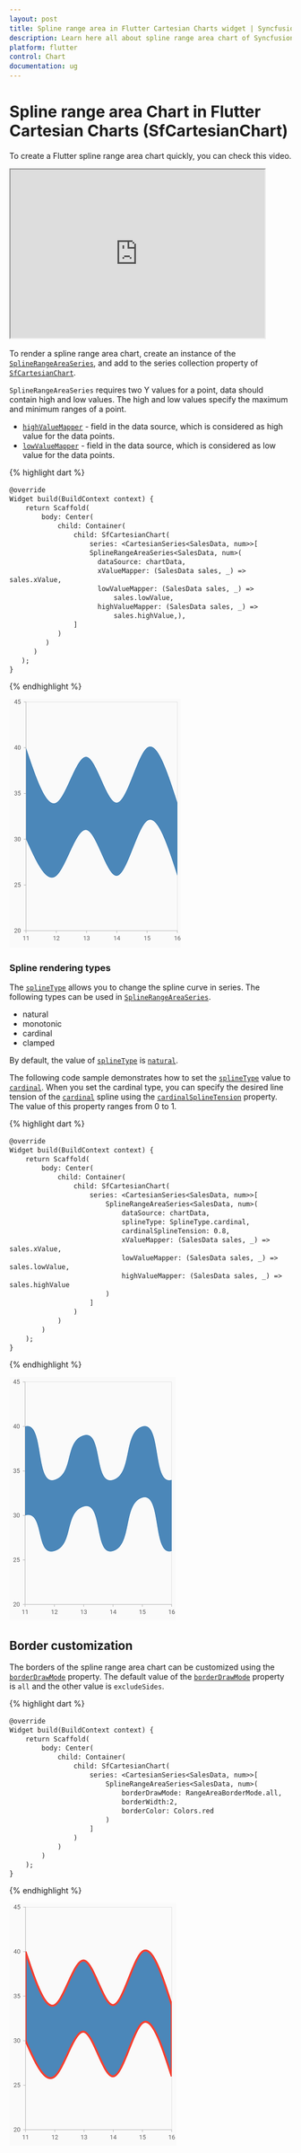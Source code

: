 ```yaml
---
layout: post
title: Spline range area in Flutter Cartesian Charts widget | Syncfusion 
description: Learn here all about spline range area chart of Syncfusion Flutter Cartesian Charts (SfCartesianChart) widget and more.
platform: flutter
control: Chart
documentation: ug
---
```


# Spline range area Chart in Flutter Cartesian Charts (SfCartesianChart)

To create a Flutter spline range area chart quickly, you can check this video.

<style>#flutterSplinerangecolumnChartTutorial{width : 90% !important; height: 300px !important }</style>
<iframe id='flutterSplinerangecolumnChartTutorial' src='https://www.youtube.com/embed/uSsKhlRzC2Q'></iframe>

To render a spline range area chart, create an instance of the [`SplineRangeAreaSeries`](https://pub.dev/documentation/syncfusion_flutter_charts/latest/charts/SplineRangeAreaSeries-class.html), and add to the series collection property of [`SfCartesianChart`](https://pub.dev/documentation/syncfusion_flutter_charts/latest/charts/SfCartesianChart/SfCartesianChart.html).


 `SplineRangeAreaSeries` requires two Y values for a point, data should contain high and low values. The high and low values specify the maximum and minimum ranges of a point.

* [`highValueMapper`](https://pub.dev/documentation/syncfusion_flutter_charts/latest/charts/CartesianSeries/highValueMapper.html) - field in the data source, which is considered as high value for the data points.
* [`lowValueMapper`](https://pub.dev/documentation/syncfusion_flutter_charts/latest/charts/CartesianSeries/lowValueMapper.html) - field in the data source, which is considered as low value for the data points.

{% highlight dart %} 

    @override
    Widget build(BuildContext context) {
        return Scaffold(
            body: Center(
                child: Container(
                    child: SfCartesianChart(
                        series: <CartesianSeries<SalesData, num>>[
                        SplineRangeAreaSeries<SalesData, num>(
                          dataSource: chartData,
                          xValueMapper: (SalesData sales, _) => sales.xValue,
                          lowValueMapper: (SalesData sales, _) =>
                              sales.lowValue,
                          highValueMapper: (SalesData sales, _) =>
                              sales.highValue,),
                    ]
                )
             )
          )
       );
    }

{% endhighlight %}

![splinerangearea](cartesian-chart-types-images/splinerangearea.png)

###	Spline rendering types

The [`splineType`](https://pub.dev/documentation/syncfusion_flutter_charts/latest/charts/SplineSeries/splineType.html) allows you to change the spline curve in series. The following types can be used in [`SplineRangeAreaSeries`](https://pub.dev/documentation/syncfusion_flutter_charts/latest/charts/SplineRangeAreaSeries-class.html).

* natural
* monotonic
* cardinal
* clamped

By default, the value of [`splineType`](https://pub.dev/documentation/syncfusion_flutter_charts/latest/charts/SplineSeries/splineType.html) is [`natural`](https://pub.dev/documentation/syncfusion_flutter_charts/latest/charts/SplineType-class.html).

The following code sample demonstrates how to set the [`splineType`](https://pub.dev/documentation/syncfusion_flutter_charts/latest/charts/SplineSeries/splineType.html) value to [`cardinal`](https://pub.dev/documentation/syncfusion_flutter_charts/latest/charts/SplineType-class.html). When you set the cardinal type, you can specify the desired line tension of the [`cardinal`](https://pub.dev/documentation/syncfusion_flutter_charts/latest/charts/SplineType-class.html) spline using the [`cardinalSplineTension`](https://pub.dev/documentation/syncfusion_flutter_charts/latest/charts/SplineSeries/cardinalSplineTension.html) property. The value of this property ranges from 0 to 1.

{% highlight dart %} 

    @override
    Widget build(BuildContext context) {
        return Scaffold(
            body: Center(
                child: Container(
                    child: SfCartesianChart(
                        series: <CartesianSeries<SalesData, num>>[
                            SplineRangeAreaSeries<SalesData, num>(
                                dataSource: chartData,
                                splineType: SplineType.cardinal,
                                cardinalSplineTension: 0.8,
                                xValueMapper: (SalesData sales, _) => sales.xValue,
                                lowValueMapper: (SalesData sales, _) => sales.lowValue,
                                highValueMapper: (SalesData sales, _) => sales.highValue
                            )
                        ]
                    )
                )
            )
        );
    }

{% endhighlight %}

![splinerangearea](cartesian-chart-types-images/splinerangeareatype.png)

## Border customization

The borders of the spline range area chart can be customized using the [`borderDrawMode`](https://pub.dev/documentation/syncfusion_flutter_charts/latest/charts/SplineRangeAreaSeries/borderDrawMode.html) property. The default value of the [`borderDrawMode`](https://pub.dev/documentation/syncfusion_flutter_charts/latest/charts/SplineRangeAreaSeries/borderDrawMode.html) property is `all` and the other value is `excludeSides`.

{% highlight dart %} 

    @override
    Widget build(BuildContext context) {
        return Scaffold(
            body: Center(
                child: Container(
                    child: SfCartesianChart(
                        series: <CartesianSeries<SalesData, num>>[
                            SplineRangeAreaSeries<SalesData, num>(
                                borderDrawMode: RangeAreaBorderMode.all,
                                borderWidth:2,
                                borderColor: Colors.red
                            )
                        ]
                    )
                )
            )
        );
    }

{% endhighlight %}

![splinerangearea_bordermode](cartesian-chart-types-images/splinerangearea_bordermode.png)

